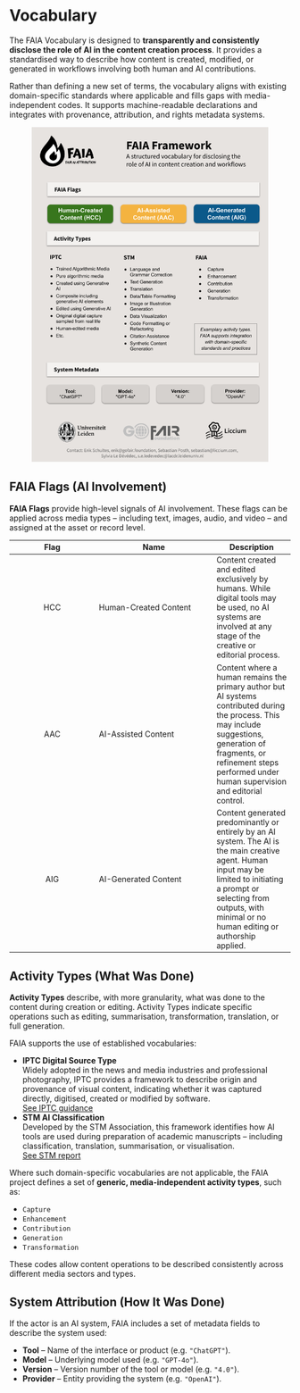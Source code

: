 # Vocabulary

The FAIA Vocabulary is designed to **transparently and consistently disclose the role of AI in the content creation process**. It provides a standardised way to describe how content is created, modified, or generated in workflows involving both human and AI contributions.

Rather than defining a new set of terms, the vocabulary aligns with existing domain-specific standards where applicable and fills gaps with media-independent codes. It supports machine-readable declarations and integrates with provenance, attribution, and rights metadata systems.

<figure><img src="../.gitbook/assets/FAIA Model.png" alt=""><figcaption></figcaption></figure>

## FAIA Flags (AI Involvement)

**FAIA Flags** provide high-level signals of AI involvement. These flags can be applied across media types – including text, images, audio, and video – and assigned at the asset or record level.

<table><thead><tr><th width="139.49609375" align="center">Flag</th><th width="196.65625">Name</th><th>Description</th></tr></thead><tbody><tr><td align="center">HCC</td><td>Human-Created Content</td><td>Content created and edited exclusively by humans. While digital tools may be used, no AI systems are involved at any stage of the creative or editorial process.</td></tr><tr><td align="center">AAC</td><td>AI-Assisted Content</td><td>Content where a human remains the primary author but AI systems contributed during the process. This may include suggestions, generation of fragments, or refinement steps performed under human supervision and editorial control.</td></tr><tr><td align="center">AIG</td><td>AI-Generated Content</td><td>Content generated predominantly or entirely by an AI system. The AI is the main creative agent. Human input may be limited to initiating a prompt or selecting from outputs, with minimal or no human editing or authorship applied.</td></tr></tbody></table>

## Activity Types (What Was Done)

**Activity Types** describe, with more granularity, what was done to the content during creation or editing. Activity Types indicate specific operations such as editing, summarisation, transformation, translation, or full generation.

FAIA supports the use of established vocabularies:

* **IPTC Digital Source Type**\
  Widely adopted in the news and media industries and professional photography, IPTC provides a framework to describe origin and provenance of visual content, indicating whether it was captured directly, digitised, created or modified by software.\
  [See IPTC guidance](https://www.iptc.org/std/photometadata/documentation/userguide/#_guidance_for_using_digital_source_type)
* **STM AI Classification**\
  Developed by the STM Association, this framework identifies how AI tools are used during preparation of academic manuscripts – including classification, translation, summarisation, or visualisation. \
  [See STM report](https://stm-assoc.org/new-stm-draft-report-classifying-ai-use-in-manuscript-preparation/)

Where such domain-specific vocabularies are not applicable, the FAIA project defines a set of **generic, media-independent activity types**, such as:

* `Capture`
* `Enhancement`
* `Contribution`
* `Generation`
* `Transformation`

These codes allow content operations to be described consistently across different media sectors and types.

## System Attribution (How It Was Done)

If the actor is an AI system, FAIA includes a set of metadata fields to describe the system used:

* **Tool** – Name of the interface or product (e.g. `"ChatGPT"`).
* **Model** – Underlying model used (e.g. `"GPT-4o"`).
* **Version** – Version number of the tool or model (e.g. `"4.0"`).
* **Provider** – Entity providing the system (e.g. `"OpenAI"`).
